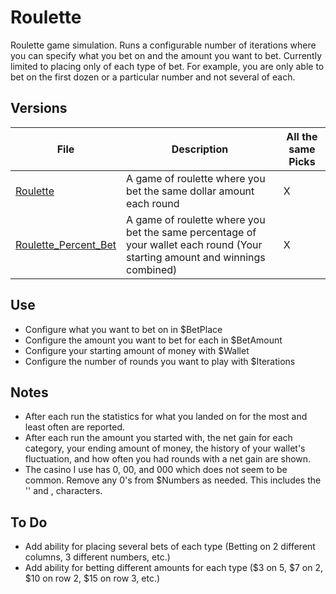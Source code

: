 # Roulette
Roulette game simulation. Runs a configurable number of iterations where you can specify what you bet on and the amount you want to bet. Currently limited to placing only of each type of bet. For example, you are only able to bet on the first dozen or a particular number and not several of each. 

## Versions
| File | Description | All the same Picks |
| ---- | ----------- | ------------------ |
| [Roulette](/Roulette.ps1) | A game of roulette where you bet the same dollar amount each round | X |
| [Roulette_Percent_Bet](/Roulette_Percent_Bet.ps1) | A game of roulette where you bet the same percentage of your wallet each round  (Your starting amount and winnings combined) | X |

## Use
- Configure what you want to bet on in $BetPlace
- Configure the amount you want to bet for each in $BetAmount
- Configure your starting amount of money with $Wallet
- Configure the number of rounds you want to play with $Iterations

## Notes
- After each run the statistics for what you landed on for the most and least often are reported.
- After each run the amount you started with, the net gain for each category, your ending amount of money, the history of your wallet's fluctuation, and how often you had rounds with a net gain are shown.
- The casino I use has 0, 00, and 000 which does not seem to be common. Remove any 0's from $Numbers as needed. This includes the '' and , characters.

## To Do
- Add ability for placing several bets of each type (Betting on 2 different columns, 3 different numbers, etc.)
- Add ability for betting different amounts for each type ($3 on 5, $7 on 2, $10 on row 2, $15 on row 3, etc.)

